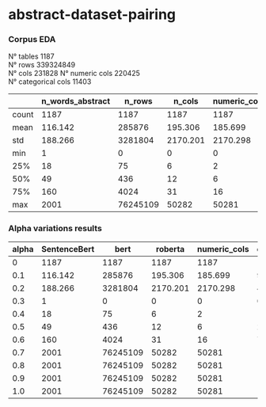 # abstract-dataset-pairing


### Corpus EDA
N° tables 1187 <br />
N° rows 339324849 <br />
N° cols 231828
N° numeric cols 220425 <br />
N° categorical cols 11403 <br />

|       | n_words_abstract | n_rows   | n_cols   | numeric_cols | categorical_cols |
|-------|------------------|----------|----------|--------------|------------------|
| count | 1187             | 1187     | 1187     | 1187         | 1187             |
| mean  | 116.142          | 285876   | 195.306  | 185.699      | 9.607            |
| std   | 188.266          | 3281804  | 2170.201 | 2170.298     | 47.393           |
| min   | 1                | 0        | 0        | 0            | 0                |
| 25%   | 18               | 75       | 6        | 2            | 1                |
| 50%   | 49               | 436      | 12       | 6            | 2                |
| 75%   | 160              | 4024     | 31       | 16           | 7                |
| max   | 2001             | 76245109 | 50282    | 50281        | 1266             |

### Alpha variations results

| alpha | SentenceBert  | bert   | roberta   | numeric_cols | categorical_cols |
|-------|------------------|----------|----------|--------------|------------------|
|   0   |    1187          | 1187     | 1187     | 1187         | 1187             |
| 0.1   |    116.142       | 285876   | 195.306  | 185.699      | 9.607            |
| 0.2   | 188.266          | 3281804  | 2170.201 | 2170.298     | 47.393           |
| 0.3   | 1                | 0        | 0        | 0            | 0                |
| 0.4   | 18               | 75       | 6        | 2            | 1                |
| 0.5   | 49               | 436      | 12       | 6            | 2                |
| 0.6   | 160              | 4024     | 31       | 16           | 7                |
| 0.7   | 2001             | 76245109 | 50282    | 50281        | 1266             |
| 0.8   | 2001             | 76245109 | 50282    | 50281        | 1266             |
| 0.9   | 2001             | 76245109 | 50282    | 50281        | 1266             |
| 1.0   | 2001             | 76245109 | 50282    | 50281        | 1266             |